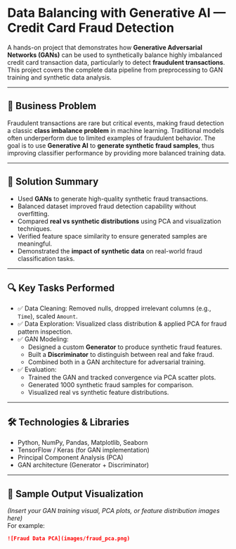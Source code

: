 #  Data Balancing with Generative AI — Credit Card Fraud Detection

A hands-on project that demonstrates how **Generative Adversarial Networks (GANs)** can be used to synthetically balance highly imbalanced credit card transaction data, particularly to detect **fraudulent transactions**. This project covers the complete data pipeline from preprocessing to GAN training and synthetic data analysis.

---

## 📌 Business Problem

Fraudulent transactions are rare but critical events, making fraud detection a classic **class imbalance problem** in machine learning. Traditional models often underperform due to limited examples of fraudulent behavior. The goal is to use **Generative AI** to **generate synthetic fraud samples**, thus improving classifier performance by providing more balanced training data.

---

## 🧠 Solution Summary

- Used **GANs** to generate high-quality synthetic fraud transactions.
- Balanced dataset improved fraud detection capability without overfitting.
- Compared **real vs synthetic distributions** using PCA and visualization techniques.
- Verified feature space similarity to ensure generated samples are meaningful.
- Demonstrated the **impact of synthetic data** on real-world fraud classification tasks.

---

## 🔍 Key Tasks Performed

- ✅ Data Cleaning: Removed nulls, dropped irrelevant columns (e.g., `Time`), scaled `Amount`.
- ✅ Data Exploration: Visualized class distribution & applied PCA for fraud pattern inspection.
- ✅ GAN Modeling:
  - Designed a custom **Generator** to produce synthetic fraud features.
  - Built a **Discriminator** to distinguish between real and fake fraud.
  - Combined both in a GAN architecture for adversarial training.
- ✅ Evaluation:
  - Trained the GAN and tracked convergence via PCA scatter plots.
  - Generated 1000 synthetic fraud samples for comparison.
  - Visualized real vs synthetic feature distributions.

---

## 🛠️ Technologies & Libraries

- Python, NumPy, Pandas, Matplotlib, Seaborn  
- TensorFlow / Keras (for GAN implementation)  
- Principal Component Analysis (PCA)  
- GAN architecture (Generator + Discriminator)

---

## 📸 Sample Output Visualization

*(Insert your GAN training visual, PCA plots, or feature distribution images here)*  
For example:  
```markdown
![Fraud Data PCA](images/fraud_pca.png)
